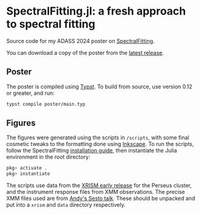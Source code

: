 # SpectralFitting.jl: a fresh approach to spectral fitting

Source code for my ADASS 2024 poster on [SpectralFitting](https://github.com/fjebaker/SpectralFitting.jl).

You can download a copy of the poster from the [latest release](https://github.com/fjebaker/adass-2024/releases/latest).

## Poster

The poster is compiled using [Typst](https://typst.app/). To build from source, use version 0.12 or greater, and run:
```bash
typst compile poster/main.typ
```

## Figures

The figures were generated using the scripts in `/scripts`, with some final
cosmetic tweaks to the formatting done using [Inkscape](https://inkscape.org/).
To run the scripts, follow the SpectralFitting [installation
guide](https://fjebaker.github.io/SpectralFitting.jl/dev/), then instantiate
the Julia environment in the root directory:

```julia
pkg> activate .
pkg> instantiate
```

The scripts use data from the [XRISM early
release](https://heasarc.gsfc.nasa.gov/docs/xrism/results/erdata/index.html)
for the Perseus cluster, and the instrument response files from XMM
observations. The precise XMM files used are from [Andy's Sesto
talk](https://github.com/phajy/Sesto2024). These should be unpacked and put
into a `xrism` and `data` directory respectively.

